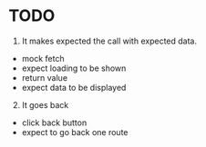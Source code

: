 # TODO

1. It makes expected the call with expected data.

- mock fetch
- expect loading to be shown
- return value
- expect data to be displayed

2. It goes back

- click back button
- expect to go back one route
